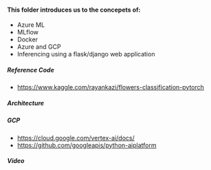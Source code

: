 #### This folder introduces us to the concepets of:
* Azure ML
* MLflow
* Docker
* Azure and GCP
* Inferencing using a flask/django web application

##### Reference Code
* https://www.kaggle.com/rayankazi/flowers-classification-pytorch

##### Architecture

##### GCP
* https://cloud.google.com/vertex-ai/docs/
* https://github.com/googleapis/python-aiplatform

##### Video
